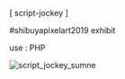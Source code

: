 [ script-jockey ]

#shibuyapixelart2019 exhibit

use : PHP




![script_jockey_sumne](https://user-images.githubusercontent.com/49221624/58001450-72fa1600-7b16-11e9-9ad1-18eddf16dab3.png)
